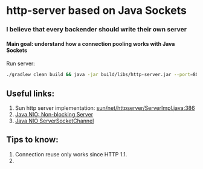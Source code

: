 # http-server based on Java Sockets

### I believe that every backender should write their own server

#### Main goal: understand how a connection pooling works with Java Sockets  

Run server:
```bash
./gradlew clean build && java -jar build/libs/http-server.jar --port=8080 --threadsNumber=2 --keepAliveTime=30000
```

## Useful links:
1. Sun http server implementation: [sun/net/httpserver/ServerImpl.java:386](https://github.com/JetBrains/jdk8u_jdk/blob/master/src/share/classes/sun/net/httpserver/ServerImpl.java#L375)
2. [Java NIO: Non-blocking Server](http://tutorials.jenkov.com/java-nio/non-blocking-server.html)
3. [Java NIO ServerSocketChannel](http://tutorials.jenkov.com/java-nio/server-socket-channel.html)

## Tips to know:
1. Connection reuse only works since HTTP 1.1.
2. 